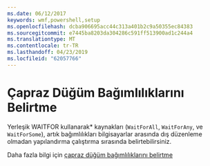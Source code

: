 ```yaml
---
ms.date: 06/12/2017
keywords: wmf,powershell,setup
ms.openlocfilehash: dcba906695acc44c313a401b2c9a50355ec84383
ms.sourcegitcommit: e7445ba8203da304286c591ff513900ad1c244a4
ms.translationtype: MT
ms.contentlocale: tr-TR
ms.lasthandoff: 04/23/2019
ms.locfileid: "62057766"
---
```

# <a name="specifying-cross-node-dependencies"></a>Çapraz Düğüm Bağımlılıklarını Belirtme

Yerleşik WAITFOR kullanarak\* kaynakları (`WaitForAll`, `WaitForAny`, ve `WaitForSome`), artık bağımlılıkları bilgisayarlar arasında dış düzenleme olmadan yapılandırma çalıştırma sırasında belirtebilirsiniz.

Daha fazla bilgi için [çapraz düğüm bağımlılıklarını belirtme](https://msdn.microsoft.com/powershell/dsc/crossnodedependencies)
